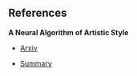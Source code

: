 ## References

**A Neural Algorithm of Artistic Style**

+ [Arxiv](https://arxiv.org/abs/1508.06576)

+ [Summary](http://www.shortscience.org/paper?bibtexKey=journals/corr/1508.06576#aleju)
